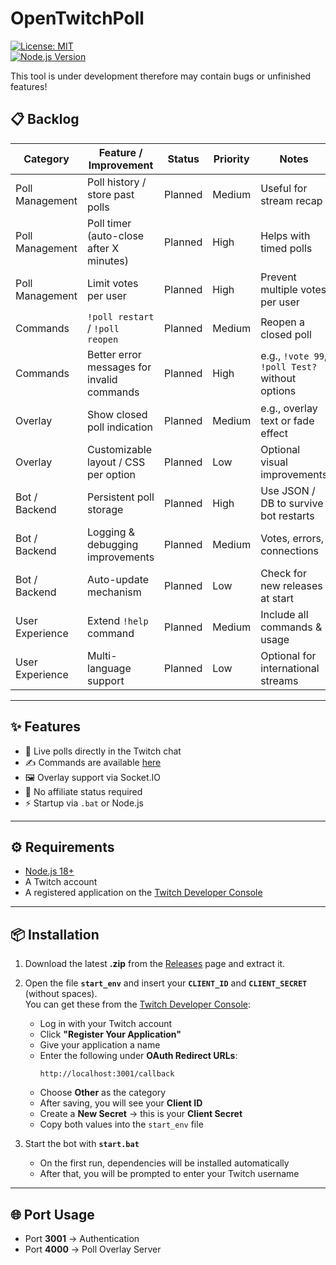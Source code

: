 # OpenTwitchPoll
[![License: MIT](https://img.shields.io/badge/License-MIT-blue.svg)](LICENSE)  
[![Node.js Version](https://img.shields.io/badge/Node.js-%3E=18-brightgreen)](https://nodejs.org/)

This tool is under development therefore may contain bugs or unfinished features!

## 📋 Backlog

| Category | Feature / Improvement | Status | Priority | Notes |
|----------|---------------------|--------|---------|-------|
| Poll Management | Poll history / store past polls | Planned | Medium | Useful for stream recap |
| Poll Management | Poll timer (auto-close after X minutes) | Planned | High | Helps with timed polls |
| Poll Management | Limit votes per user | Planned | High | Prevent multiple votes per user |
| Commands | `!poll restart` / `!poll reopen` | Planned | Medium | Reopen a closed poll |
| Commands | Better error messages for invalid commands | Planned | High | e.g., `!vote 99`, `!poll Test?` without options |
| Overlay | Show closed poll indication | Planned | Medium | e.g., overlay text or fade effect |
| Overlay | Customizable layout / CSS per option | Planned | Low | Optional visual improvements |
| Bot / Backend | Persistent poll storage | Planned | High | Use JSON / DB to survive bot restarts |
| Bot / Backend | Logging & debugging improvements | Planned | Medium | Votes, errors, connections |
| Bot / Backend | Auto-update mechanism | Planned | Low | Check for new releases at start |
| User Experience | Extend `!help` command | Planned | Medium | Include all commands & usage |
| User Experience | Multi-language support | Planned | Low | Optional for international streams |


---

## ✨ Features

- 🎉 Live polls directly in the Twitch chat
- ✍️ Commands are available [here](https://github.com/paddi0010/OpenTwitchPoll/wiki/Commands)
- 🖼 Overlay support via Socket.IO  
- 🚫 No affiliate status required  
- ⚡ Startup via `.bat` or Node.js  

---

## ⚙️ Requirements

- [Node.js 18+](https://nodejs.org/)  
- A Twitch account  
- A registered application on the [Twitch Developer Console](https://dev.twitch.tv/console) 

---

## 📦 Installation

1. Download the latest **.zip** from the [Releases](../../releases) page and extract it.  

2. Open the file **`start_env`** and insert your **`CLIENT_ID`** and **`CLIENT_SECRET`** (without spaces).  
   You can get these from the [Twitch Developer Console](https://dev.twitch.tv/console):  
   - Log in with your Twitch account  
   - Click **"Register Your Application"**  
   - Give your application a name  
   - Enter the following under **OAuth Redirect URLs**:  
     ```
     http://localhost:3001/callback
     ```  
   - Choose **Other** as the category  
   - After saving, you will see your **Client ID**  
   - Create a **New Secret** → this is your **Client Secret**  
   - Copy both values into the `start_env` file  

3. Start the bot with **`start.bat`**  
   - On the first run, dependencies will be installed automatically  
   - After that, you will be prompted to enter your Twitch username  

---

## 🌐 Port Usage

- Port **3001** → Authentication  
- Port **4000** → Poll Overlay Server  
